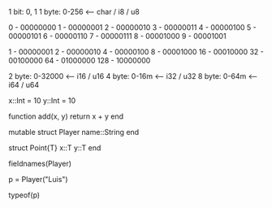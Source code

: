 
1 bit: 0, 1
1 byte: 0-256 <-- char / i8 / u8

0 - 00000000
1 - 00000001
2 - 00000010
3 - 00000011
4 - 00000100
5 - 00000101
6 - 00000110
7 - 00000111
8 - 00001000
9 - 00001001

1 -   00000001
2 -   00000010
4 -   00000100
8 -   00001000
16 -  00010000
32 -  00100000
64 -  01000000
128 - 10000000


2 byte: 0-32000 <-- i16 / u16
4 byte: 0-16m <-- i32 / u32
8 byte: 0-64m <-- i64 / u64










x::Int = 10
y::Int = 10

function add(x, y)
   return x + y
end


mutable struct Player
   name::String
end

struct Point{T}
   x::T
   y::T
end


fieldnames(Player)

p = Player("Luis")

typeof(p)
